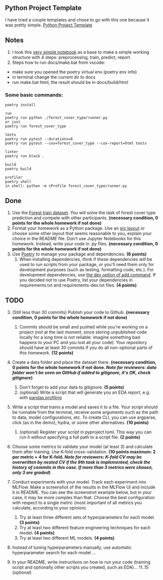 ## Python Project Template

I have tried a couple templates and chose to go with this one because it was pretty simple.
[Python Project Template](https://github.com/MislavJaksic/Python-Project-Template)

## Notes

1. I took this [very simple notebook](https://www.kaggle.com/code/shouldnotbehere/two-models-random-forests) 
as a base to make a simple working structure with 4 steps: preprocessing, train, predict, report.
2. Steps how to run docs/make.bat from vscode:
- make sure you opened the poetry virtual env (poetry env info)
- in terminal change the current dir to docs
- run make.bat html, the result should be in docs/build/html


### Some basic commands:

```
poetry install

run
poetry run python ./forest_cover_type/runner.py
or just
poetry run forest_cover_type

tests
poetry run pytest --durations=0
poetry run pytest --cov=forest_cover_type --cov-report=html tests

linter
poetry run black .

build
poetry build

profiler
poetry shell
in shell: python -m cProfile forest_cover_type/runner.py
```



## Done

1. Use the [Forest train dataset](https://www.kaggle.com/competitions/forest-cover-type-prediction). You will solve the task of forest cover type prediction and compete with other participants. **(necessary condition, 0 points for the whole homework if not done)**
2. Format your homework as a Python package. Use an [src layout](https://blog.ionelmc.ro/2014/05/25/python-packaging/#the-structure) or choose some other layout that seems reasonable to you, explain your choice in the README file. Don't use Jupyter Notebooks for this homework. Instead, write your code in .py files. **(necessary condition, 0 points for the whole homework if not done)**
4. Use [Poetry](https://python-poetry.org/) to manage your package and dependencies. **(6 points)**
    1. When installing dependencies, think if these dependencies will be used to run scripts from your package, or you'll need them only for development purposes (such as testing, formatting code, etc.). For development dependencies, use [the dev option of add command](https://python-poetry.org/docs/cli/#add). If you decided not to use Poetry, list your dependencies in requirements.txt and requirements-dev.txt files. **(4 points)**

## TODO

3. (Still less than 30 commits)
   Publish your code to Github. **(necessary condition, 0 points for the whole homework if not done)**
    1. Commits should be small and pushed while you're working on a project (not at the last moment, since storing unpublished code locally for a long time is not reliable: imagine something bad happens to your PC and you lost all your code). Your repository should have at least 30 commits if you do all non-optional parts of this homework. **(12 points)**

5. Create a data folder and place the dataset there. **(necessary condition, 0 points for the whole homework if not done. *Note for reviewers: data folder won't be seen on GitHub if added to gitignore, it's OK, check gitignore*)**
    1. Don't forget to add your data to gitignore. **(5 points)**
    2. (optional) Write a script that will generate you an EDA report, e.g. with [pandas profiling](https://pandas-profiling.github.io/pandas-profiling/docs/master/rtd/)
6. Write a script that trains a model and saves it to a file. Your script should be runnable from the terminal, receive some arguments such as the path to data, model configurations, etc. To create CLI, you can use argparse, click (as in the demo), hydra, or some other alternatives. **(10 points)**
    1. (optional) Register your script in pyproject.toml. This way you can run it without specifying a full path to a script file. **(2 points)**
7. Choose some metrics to validate your model (at least 3) and calculate them after training. Use K-fold cross-validation. **(10 points maximum: 2 per metric + 4 for K-fold. *Note for reviewers: K-fold CV may be overwritten by nested CV if the 9th task is implemented, check the history of commits in this case. If more than 3 metrics were chosen, only 3 are graded*)**
8. Conduct experiments with your model. Track each experiment into MLFlow. Make a screenshot of the results in the MLFlow UI and include it in README. You can see the screenshot example below, but in your case, it may be more complex than that. Choose the best configuration with respect to a single metric (most important of all metrics you calculate, according to your opinion). 
    1. Try at least three different sets of hyperparameters for each model. **(3 points)**
    2. Try at least two different feature engineering techniques for each model. **(4 points)**
    3. Try at least two different ML models. **(4 points)**
9. Instead of tuning hyperparameters manually, use automatic hyperparameter search for each model ...
10. In your README, write instructions on how to run your code (training script and optionally other scripts you created, such as EDA)...
11..15 (optional)


